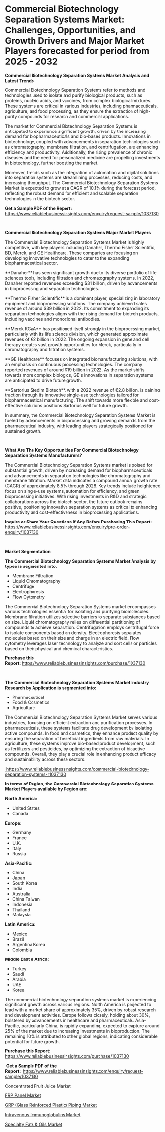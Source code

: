 <p><h1>Commercial Biotechnology Separation Systems Market: Challenges, Opportunities, and Growth Drivers and Major Market Players forecasted for period from 2025 - 2032</h1></p><p><strong>Commercial Biotechnology Separation Systems Market Analysis and Latest Trends</strong></p>
<p><p>Commercial Biotechnology Separation Systems refer to methods and technologies used to isolate and purify biological products, such as proteins, nucleic acids, and vaccines, from complex biological mixtures. These systems are critical in various industries, including pharmaceuticals, agriculture, and food processing, as they ensure the extraction of high-purity compounds for research and commercial applications.</p><p>The market for Commercial Biotechnology Separation Systems is anticipated to experience significant growth, driven by the increasing demand for biopharmaceuticals and bio-based products. Innovations in biotechnology, coupled with advancements in separation technologies such as chromatography, membrane filtration, and centrifugation, are enhancing efficiency and productivity. Additionally, the rising prevalence of chronic diseases and the need for personalized medicine are propelling investments in biotechnology, further boosting the market.</p><p>Moreover, trends such as the integration of automation and digital solutions into separation systems are streamlining processes, reducing costs, and increasing throughput. The Commercial Biotechnology Separation Systems Market is expected to grow at a CAGR of 10.1% during the forecast period, reflecting the robust demand for efficient and scalable separation technologies in the biotech sector.</p></p>
<p><strong>Get a Sample PDF of the Report:&nbsp;</strong> <a href="https://www.reliablebusinessinsights.com/enquiry/request-sample/1037130?utm_campaign=84&utm_medium=2&utm_source=Github&utm_content=ia&utm_term=21032025&utm_id=commercial-biotechnology-separation-systems">https://www.reliablebusinessinsights.com/enquiry/request-sample/1037130</a></p>
<p>&nbsp;</p>
<p><strong>Commercial Biotechnology Separation Systems Major Market Players</strong></p>
<p><p>The Commercial Biotechnology Separation Systems Market is highly competitive, with key players including Danaher, Thermo Fisher Scientific, BD, Merck, and GE Healthcare. These companies are focusing on developing innovative technologies to cater to the expanding biopharmaceutical sector.</p><p>**Danaher** has seen significant growth due to its diverse portfolio of life sciences tools, including filtration and chromatography systems. In 2022, Danaher reported revenues exceeding $31 billion, driven by advancements in bioprocessing and separation technologies.</p><p>**Thermo Fisher Scientific** is a dominant player, specializing in laboratory equipment and bioprocessing solutions. The company achieved sales revenue of around $39 billion in 2022. Its commitment to expanding its separation technologies aligns with the rising demand for biotech products, including vaccines and monoclonal antibodies.</p><p>**Merck KGaA** has positioned itself strongly in the bioprocessing market, particularly with its life science division, which generated approximate revenues of €2 billion in 2022. The ongoing expansion in gene and cell therapy creates vast growth opportunities for Merck, particularly in chromatography and filtration systems.</p><p>**GE Healthcare** focuses on integrated biomanufacturing solutions, with an emphasis on continuous processing technologies. The company reported revenues of around $19 billion in 2022. As the market shifts towards more complex biologics, GE's innovations in separation systems are anticipated to drive future growth.</p><p>**Sartorius Stedim Biotech**, with a 2022 revenue of €2.8 billion, is gaining traction through its innovative single-use technologies tailored for biopharmaceutical manufacturing. The shift towards more flexible and cost-effective solutions positions Sartorius well for future growth.</p><p>In summary, the Commercial Biotechnology Separation Systems Market is fueled by advancements in bioprocessing and growing demands from the pharmaceutical industry, with leading players strategically positioned for sustained growth.</p></p>
<p>&nbsp;</p>
<p><strong>What Are The Key Opportunities For Commercial Biotechnology Separation Systems Manufacturers?</strong></p>
<p><p>The Commercial Biotechnology Separation Systems market is poised for substantial growth, driven by increasing demand for biopharmaceuticals and advancements in separation technologies like chromatography and membrane filtration. Market data indicates a compound annual growth rate (CAGR) of approximately 8.5% through 2028. Key trends include heightened focus on single-use systems, automation for efficiency, and green bioprocessing initiatives. With rising investments in R&D and strategic collaborations across the biotech sector, the future outlook remains positive, positioning innovative separation systems as critical to enhancing productivity and cost-effectiveness in bioprocessing applications.</p></p>
<p><strong>Inquire or Share Your Questions If Any Before Purchasing This Report:</strong> <a href="https://www.reliablebusinessinsights.com/enquiry/pre-order-enquiry/1037130?utm_campaign=84&utm_medium=2&utm_source=Github&utm_content=ia&utm_term=21032025&utm_id=commercial-biotechnology-separation-systems">https://www.reliablebusinessinsights.com/enquiry/pre-order-enquiry/1037130</a></p>
<p>&nbsp;</p>
<p><strong>Market Segmentation</strong></p>
<p><strong>The Commercial Biotechnology Separation Systems Market Analysis by types is segmented into:</strong></p>
<p><ul><li>Membrane Filtration</li><li>Liquid Chromatography</li><li>Centrifuge</li><li>Electrophoresis</li><li>Flow Cytometry</li></ul></p>
<p><p>The Commercial Biotechnology Separation Systems market encompasses various technologies essential for isolating and purifying biomolecules. Membrane filtration utilizes selective barriers to separate substances based on size. Liquid chromatography relies on differential partitioning of compounds to achieve separation. Centrifugation employs centrifugal force to isolate components based on density. Electrophoresis separates molecules based on their size and charge in an electric field. Flow cytometry leverages laser technology to analyze and sort cells or particles based on their physical and chemical characteristics.</p></p>
<p><strong>Purchase this Report:&nbsp;</strong><a href="https://www.reliablebusinessinsights.com/purchase/1037130?utm_campaign=84&utm_medium=2&utm_source=Github&utm_content=ia&utm_term=21032025&utm_id=commercial-biotechnology-separation-systems">https://www.reliablebusinessinsights.com/purchase/1037130</a></p>
<p>&nbsp;</p>
<p><strong>The Commercial Biotechnology Separation Systems Market Industry Research by Application is segmented into:</strong></p>
<p><ul><li>Pharmaceutical</li><li>Food & Cosmetics</li><li>Agriculture</li></ul></p>
<p><p>The Commercial Biotechnology Separation Systems Market serves various industries, focusing on efficient extraction and purification processes. In pharmaceuticals, these systems facilitate drug development by isolating active compounds. In food and cosmetics, they enhance product quality by ensuring the separation of beneficial ingredients from raw materials. In agriculture, these systems improve bio-based product development, such as fertilizers and pesticides, by optimizing the extraction of bioactive compounds. Overall, they play a crucial role in enhancing product efficacy and sustainability across these sectors.</p></p>
<p><a href="https://www.reliablebusinessinsights.com/commercial-biotechnology-separation-systems-r1037130?utm_campaign=84&utm_medium=2&utm_source=Github&utm_content=ia&utm_term=21032025&utm_id=commercial-biotechnology-separation-systems">&nbsp;https://www.reliablebusinessinsights.com/commercial-biotechnology-separation-systems-r1037130</a></p>
<p><strong>In terms of Region, the Commercial Biotechnology Separation Systems Market Players available by Region are:</strong></p>
<p>
    <p> <strong> North America: </strong>
        <ul>
            <li>United States</li>
            <li>Canada</li>
        </ul>
        </p> 
    <p> <strong> Europe: </strong>
        <ul>
            <li>Germany</li>
            <li>France</li>
            <li>U.K.</li>
            <li>Italy</li>
            <li>Russia</li>
        </ul>
        </p> 
    <p> <strong> Asia-Pacific: </strong>
        <ul>
            <li>China</li>
            <li>Japan</li>
            <li>South Korea</li>
            <li>India</li>
            <li>Australia</li>
            <li>China Taiwan</li>
            <li>Indonesia</li>
            <li>Thailand</li>
            <li>Malaysia</li>
        </ul>
        </p> 
    <p> <strong> Latin America: </strong>
        <ul>
            <li>Mexico</li>
            <li>Brazil</li>
            <li>Argentina Korea</li>
            <li>Colombia</li>
        </ul>
        </p> 
    <p> <strong> Middle East & Africa: </strong>
        <ul>
            <li>Turkey</li>
            <li>Saudi</li>
            <li>Arabia</li>
            <li>UAE</li>
            <li>Korea</li>
        </ul>
    </p>
    </p>
<p><p>The commercial biotechnology separation systems market is experiencing significant growth across various regions. North America is projected to lead with a market share of approximately 35%, driven by robust research and development activities. Europe follows closely, holding about 30%, bolstered by advancements in healthcare and pharmaceuticals. Asia-Pacific, particularly China, is rapidly expanding, expected to capture around 25% of the market due to increasing investments in bioproduction. The remaining 10% is attributed to other global regions, indicating considerable potential for future growth.</p></p>
<p><strong>Purchase this Report: </strong><a href="https://www.reliablebusinessinsights.com/purchase/1037130?utm_campaign=84&utm_medium=2&utm_source=Github&utm_content=ia&utm_term=21032025&utm_id=commercial-biotechnology-separation-systems">https://www.reliablebusinessinsights.com/purchase/1037130</a></p>
<p>&nbsp;<strong>Get a Sample PDF of the Report:&nbsp;&nbsp;</strong><a href="https://www.reliablebusinessinsights.com/enquiry/request-sample/1037130?utm_campaign=84&utm_medium=2&utm_source=Github&utm_content=ia&utm_term=21032025&utm_id=commercial-biotechnology-separation-systems">https://www.reliablebusinessinsights.com/enquiry/request-sample/1037130</a></p>
<p><strong></strong></p>
<p><p><a href="https://github.com/gilerzelko7a/Market-Research-Report-List-1/blob/main/concentrated-fruit-juice-market.md?utm_campaign=84&utm_medium=2&utm_source=Github&utm_content=ia&utm_term=21032025&utm_id=commercial-biotechnology-separation-systems">Concentrated Fruit Juice Market</a></p><p><a href="https://github.com/sentoljinqiu/Market-Research-Report-List-1/blob/main/frp-panel-market.md?utm_campaign=84&utm_medium=2&utm_source=Github&utm_content=ia&utm_term=21032025&utm_id=commercial-biotechnology-separation-systems">FRP Panel Market</a></p><p><a href="https://github.com/saribuissawi/Market-Research-Report-List-1/blob/main/grp-glass-reinforced-plastic-piping-market.md?utm_campaign=84&utm_medium=2&utm_source=Github&utm_content=ia&utm_term=21032025&utm_id=commercial-biotechnology-separation-systems">GRP (Glass Reinforced Plastic) Piping Market</a></p><p><a href="https://github.com/kecixayaab/Market-Research-Report-List-1/blob/main/intravenous-immunoglobulins-market.md?utm_campaign=84&utm_medium=2&utm_source=Github&utm_content=ia&utm_term=21032025&utm_id=commercial-biotechnology-separation-systems">Intravenous Immunoglobulins Market</a></p><p><a href="https://github.com/vandelmanize/Market-Research-Report-List-1/blob/main/specialty-fats-oils-market.md?utm_campaign=84&utm_medium=2&utm_source=Github&utm_content=ia&utm_term=21032025&utm_id=commercial-biotechnology-separation-systems">Specialty Fats & Oils Market</a></p></p>